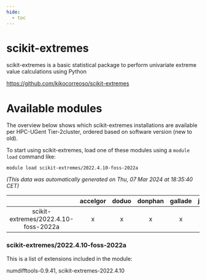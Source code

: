 ```yaml
---
hide:
  - toc
---
```


scikit-extremes
===============


scikit-extremes is a basic statistical package to perform univariate extreme value calculations using Python

https://github.com/kikocorreoso/scikit-extremes
# Available modules


The overview below shows which scikit-extremes installations are available per HPC-UGent Tier-2cluster, ordered based on software version (new to old).

To start using scikit-extremes, load one of these modules using a `module load` command like:

```shell
module load scikit-extremes/2022.4.10-foss-2022a
```

*(This data was automatically generated on Thu, 07 Mar 2024 at 18:35:40 CET)*  

| |accelgor|doduo|donphan|gallade|joltik|skitty|
| :---: | :---: | :---: | :---: | :---: | :---: | :---: |
|scikit-extremes/2022.4.10-foss-2022a|x|x|x|x|x|x|


### scikit-extremes/2022.4.10-foss-2022a

This is a list of extensions included in the module:

numdifftools-0.9.41, scikit-extremes-2022.4.10